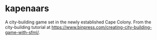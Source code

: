 # kapenaars
A city-building game set in the newly established Cape Colony. From the city-building tutorial at https://www.binpress.com/creating-city-building-game-with-sfml/.
